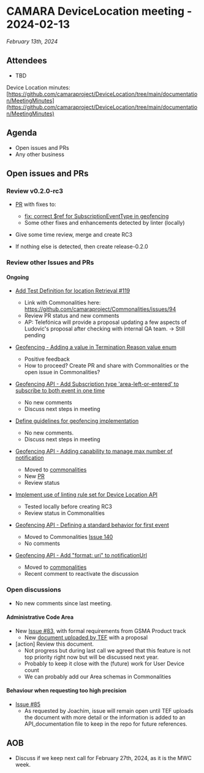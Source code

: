 # CAMARA DeviceLocation meeting - 2024-02-13

*February 13th, 2024*

## Attendees

* TBD

Device Location minutes: [https://github.com/camaraproject/DeviceLocation/tree/main/documentation/MeetingMinutes](https://github.com/camaraproject/DeviceLocation/tree/main/documentation/MeetingMinutes)

## Agenda

* Open issues and PRs
* Any other business
  
## Open issues and PRs

### Review v0.2.0-rc3

- [PR](https://github.com/camaraproject/DeviceLocation/pull/150) with fixes to:
  - [fix: correct $ref for SubscriptionEventType in geofencing](https://github.com/camaraproject/DeviceLocation/pull/149)
  - Some other fixes and enhancements detected by linter (locally)

- Give some time review, merge and create RC3
- If nothing else is detected, then create release-0.2.0

### Review other Issues and PRs

#### Ongoing

* [Add Test Definition for location Retrieval #119](https://github.com/camaraproject/DeviceLocation/pull/119/files)
  - Link with Commonalities here: https://github.com/camaraproject/Commonalities/issues/94
  - Review PR status and new comments
  - AP: Telefónica will provide a proposal updating a few aspects of Ludovic's proposal after checking with internal QA team. -> Still pending

* [Geofencing - Adding a value in Termination Reason value enum](https://github.com/camaraproject/DeviceLocation/issues/141)
  - Positive feedback
  - How to proceed? Create PR and share with Commonalities or the open issue in Commonalities? 

* [Geofencing API - Add Subscription type 'area-left-or-entered' to subscribe to both event in one time](https://github.com/camaraproject/DeviceLocation/issues/138)
  - No new comments
  - Discuss next steps in meeting

* [Define guidelines for geofencing implementation](https://github.com/camaraproject/DeviceLocation/issues/133)
  - No new comments.
  - Discuss next steps in meeting

* [Geofencing API - Adding capability to manage max number of notification](https://github.com/camaraproject/DeviceLocation/issues/111)
  - Moved to [commonalities](https://github.com/camaraproject/Commonalities/issues/90)
  - New [PR](https://github.com/camaraproject/Commonalities/pull/131)
  - Review status

* [Implement use of linting rule set for Device Location API](https://github.com/camaraproject/DeviceLocation/issues/125)
  - Tested locally before creating RC3
  - Review status in Commonalities

* [Geofencing API - Defining a standard behavior for first event](https://github.com/camaraproject/DeviceLocation/issues/124)
  - Moved to Commonalities [Issue 140](https://github.com/camaraproject/Commonalities/issues/140)
  - No comments

* [Geofencing API - Add "format: uri" to notificationUrl](https://github.com/camaraproject/DeviceLocation/issues/118)
  - Moved to [commonalities](https://github.com/camaraproject/Commonalities/issues/93)
  - Recent comment to reactivate the discussion

### Open discussions

- No new comments since last meeting.

#### Administrative Code Area

* New [Issue #83](https://github.com/camaraproject/DeviceLocation/issues/83), with formal requirements from GSMA Product track
  - New [document uploaded by TEF](https://github.com/camaraproject/DeviceLocation/files/12856149/AdminCode.Proposal.-.Draft_20230926.docx) with a proposal
* [action] Review this document. 
    - Not progress but during last call we agreed that this feature is not top priority right now but will be discussed next year.
  - Probably to keep it close with the (future) work for User Device count 
  - We can probably add our Area schemas in Commonalities


#### Behaviour when requesting too high precision

* [Issue #85](https://github.com/camaraproject/DeviceLocation/issues/85)
  - As requested by Joachim, issue will remain open until TEF uploads the document with more detail or the information is added to an API_documentation file to keep in the repo for future references.

## AOB

- Discuss if we keep next call for February 27th, 2024, as it is the MWC week. 

<p>

